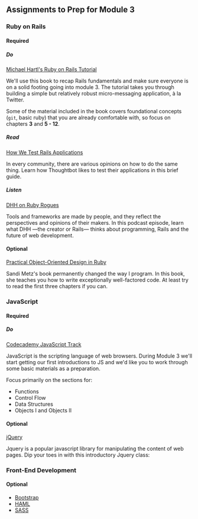 ## Assignments to Prep for Module 3

### Ruby on Rails

#### Required

##### Do

[Michael Hartl's Ruby on Rails Tutorial](https://www.railstutorial.org/book)

We'll use this book to recap Rails fundamentals and make sure everyone is on a solid footing going into module 3. The tutorial takes you through building a simple but relatively robust micro-messaging application, à la Twitter.

Some of the material included in the book covers foundational concepts (`git`, basic ruby) that you are already comfortable with, so focus on chapters __3__ and __5 - 12__.

##### Read

[How We Test Rails Applications](http://robots.thoughtbot.com/how-we-test-rails-applications)

In every community, there are various opinions on how to do the same thing. Learn how Thoughtbot likes to test their applications in this brief guide.

##### Listen

[DHH on Ruby Rogues](http://devchat.tv/ruby-rogues/056-rr-david-heinemeier-hansson)

Tools and frameworks are made by people, and they reflect the perspectives and opinions of their makers. In this podcast episode, learn what DHH —the creator or Rails— thinks about programming, Rails and the future of web development.

#### Optional

[Practical Object-Oriented Design in Ruby](http://www.amazon.com/gp/product/0321721330)

Sandi Metz's book permanently changed the way I program. In this book, she teaches you how to write exceptionally well-factored code. At least try to read the first three chapters if you can.

### JavaScript

#### Required

##### Do

[Codecademy JavaScript Track](http://www.codecademy.com/en/tracks/javascript)

JavaScript is the scripting language of web browsers. During Module 3 we'll start getting our first introductions to JS and we'd like you to work through some basic materials as a preparation.

Focus primarily on the sections for:

* Functions
* Control Flow
* Data Structures
* Objects I and Objects II

#### Optional

[jQuery](https://www.codeschool.com/courses/try-jquery)

Jquery is a popular javascript library for manipulating the content of web pages. Dip your toes in with this introductory Jquery class:

### Front-End Development

#### Optional

* [Bootstrap](http://getbootstrap.com)
* [HAML](http://haml.info/tutorial.html)
* [SASS](http://sass-lang.com/guide)
